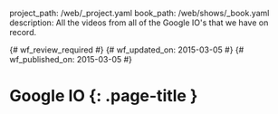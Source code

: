 project_path: /web/_project.yaml
book_path: /web/shows/_book.yaml
description: All the videos from all of the Google IO's that we have on record.

{# wf_review_required #}
{# wf_updated_on: 2015-03-05 #}
{# wf_published_on: 2015-03-05 #}

# Google IO {: .page-title }
